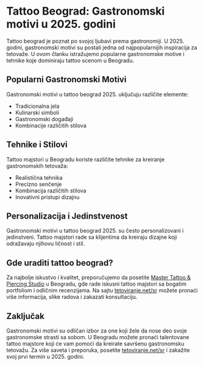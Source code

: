 # Tattoo Beograd: Gastronomski motivi u 2025. godini

Tattoo beograd je poznat po svojoj ljubavi prema gastronomiji. U 2025. godini, gastronomski motivi su postali jedna od najpopularnijih inspiracija za tetovaže. U ovom članku istražujemo popularne gastronomske motive i tehnike koje dominiraju tattoo scenom u Beogradu.

## Popularni Gastronomski Motivi

Gastronomski motivi u tattoo beograd 2025. uključuju različite elemente:
- Tradicionalna jela
- Kulinarski simboli
- Gastronomski događaji
- Kombinacije različitih stilova

## Tehnike i Stilovi

Tattoo majstori u Beogradu koriste različite tehnike za kreiranje gastronomskih tetovaža:
- Realistična tehnika
- Precizno senčenje
- Kombinacija različitih stilova
- Inovativni pristupi dizajnu

## Personalizacija i Jedinstvenost

Gastronomski motivi u tattoo beograd 2025. su često personalizovani i jedinstveni. Tattoo majstori rade sa klijentima da kreiraju dizajne koji odražavaju njihovu ličnost i stil.

## Gde uraditi tattoo beograd?

Za najbolje iskustvo i kvalitet, preporučujemo da posetite [Master Tattoo & Piercing Studio](https://tetoviranje.net/sr/) u Beogradu, gde rade iskusni tattoo majstori sa bogatim portfoliom i odličnim recenzijama. Na sajtu [tetoviranje.net/sr](https://tetoviranje.net/sr/) možete pronaći više informacija, slike radova i zakazati konsultaciju.

## Zaključak

Gastronomski motivi su odličan izbor za one koji žele da nose deo svoje gastronomske strasti sa sobom. U Beogradu možete pronaći talentovane tattoo majstore koji će vam pomoći da kreirate savršenu gastronomsku tetovažu. Za više saveta i preporuka, posetite [tetoviranje.net/sr](https://tetoviranje.net/sr/) i zakažite svoj prvi termin u 2025. godini. 